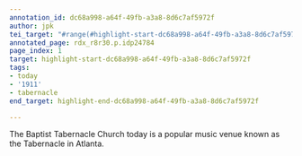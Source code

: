 ```yaml
---
annotation_id: dc68a998-a64f-49fb-a3a8-8d6c7af5972f
author: jpk
tei_target: "#range(#highlight-start-dc68a998-a64f-49fb-a3a8-8d6c7af5972f, #highlight-end-dc68a998-a64f-49fb-a3a8-8d6c7af5972f)"
annotated_page: rdx_r8r30.p.idp24784
page_index: 1
target: highlight-start-dc68a998-a64f-49fb-a3a8-8d6c7af5972f
tags:
- today
- '1911'
- tabernacle
end_target: highlight-end-dc68a998-a64f-49fb-a3a8-8d6c7af5972f

---
```

The Baptist Tabernacle Church today is a popular music venue known as the Tabernacle in Atlanta.